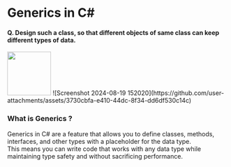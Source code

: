 <h1>Generics in C#</h1>

<h4> Q. Design such a class, so that different objects of same  class  can keep different types of data. </h4>
<img src="https://github.com/user-attachments/assets/326cfbaa-5a28-4d2f-9fb2-1dde70bfb9aa)" width="100px">
![Screenshot 2024-08-19 152020](https://github.com/user-attachments/assets/3730cbfa-e410-44dc-8f34-dd6df530c14c)

<h3>What is Generics ? </h3>
Generics in C# are a feature that allows you to define classes, methods, interfaces, and other types with a placeholder for the data type. <br>
This means you can write code that works with any data type while maintaining type safety and without sacrificing performance.
